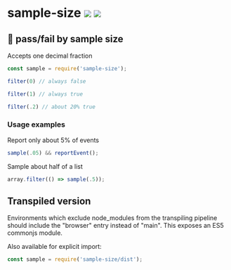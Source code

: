 # sample-size [![](https://img.shields.io/npm/v/sample-size.svg)](https://www.npmjs.com/package/sample-size) [![](https://img.shields.io/badge/source--000000.svg?logo=github&style=social)](https://github.com/omrilotan/mono/tree/master/packages/sample-size)

## 🎲 pass/fail by sample size
Accepts one decimal fraction

```js
const sample = require('sample-size');

filter(0) // always false

filter(1) // always true

filter(.2) // about 20% true
```

### Usage examples
Report only about 5% of events
```js
sample(.05) && reportEvent();
```

Sample about half of a list
```js
array.filter(() => sample(.5));
```

## Transpiled version
Environments which exclude node_modules from the transpiling pipeline should include the "browser" entry instead of "main". This exposes an ES5 commonjs module.

Also available for explicit import:
```js
const sample = require('sample-size/dist');
```
